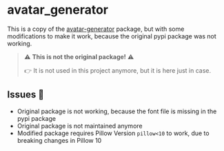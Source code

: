 <!-- markdownlint-disable MD026 -->
# avatar_generator

This is a copy of the [avatar-generator](https://github.com/maethor/avatar-generator) package, but with some modifications to make it work, because the original pypi package was not working.

> :warning: **This is not the original package!** :warning:
>
> :point_right: It is not used in this project anymore, but it is here just in case.

## Issues :bug:

- Original package is not working, because the font file is missing in the pypi package
- Original package is not maintained anymore
- Modified package requires Pillow Version `pillow<10` to work, due to breaking changes in Pillow 10
